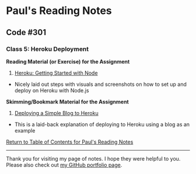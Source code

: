 # Paul's Reading Notes

## Code #301

### Class 5: Heroku Deployment

**Reading Material (or Exercise) for the Assignment**
1. [Heroku: Getting Started with Node](https://devcenter.heroku.com/articles/getting-started-with-nodejs)
- Nicely laid out steps with visuals and screenshots on how to set up and deploy on Heroku with Node.js

**Skimming/Bookmark Material for the Assignment**
1. [Deploying a Simple Blog to Heroku](https://howtonode.org/deploy-blog-to-heroku)
- This is a laid-back explanation of deploying to Heroku using a blog as an example



[Return to Table of Contents for Paul's Reading Notes](https://paul-leonard.github.io/reading-notes/ "Go back to find more notes!")



---



Thank you for visiting my page of notes.  I hope they were helpful to you.  Please also check out [my GitHub portfolio page](https://github.com/paul-leonard "Paul's GitHub Portfolio").